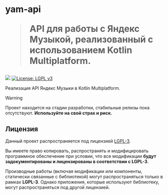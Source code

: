 <h1>
  <p>yam-api</p>
  <blockquote>API для работы с Яндекс Музыкой, реализованный с использованием Kotlin Multiplatform.</blockquote>
</h1>


![](https://kotl.in/badges/experimental.svg) [![License: LGPL v3](https://img.shields.io/badge/License-LGPL_v3-blue.svg)](https://www.gnu.org/licenses/lgpl-3.0)

Реализация API Яндекс Музыки в Kotlin Multiplatform.
> [!WARNING]
> Проект находится на стадии разработки, стабильные релизы пока отсутствуют. **Используйте на свой страх и риск.**

## Лицензия

Данный проект распространяется под лицензией [LGPL-3](https://www.gnu.org/licenses/lgpl-3.0.html). 

Вы имеете право копировать, распространять и модифицировать программное обеспечение при условии, что все модификации **будут задокументированы и лицензированы в соответствии с LGPL-3**. 

Производные работы (включая модификации или компоненты, статически связанные с библиотекой) могут распространяться только в рамках **LGPL-3**. 
Однако приложения, которые используют библиотеку, могут распространяться под другой лицензией.

